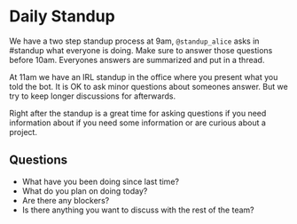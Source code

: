 # Daily Standup

We have a two step standup process at 9am, `@standup_alice` asks in
#standup what everyone is doing. Make sure to answer those questions before 10am.
Everyones answers are summarized and put in a thread.

At 11am we have an IRL standup in the office where you present what
you told the bot. It is OK to ask minor questions about someones
answer. But we try to keep longer discussions for afterwards.

Right after the standup is a great time for asking questions if you
need information about if you need some information or are curious
about a project.

## Questions

- What have you been doing since last time?
- What do you plan on doing today?
- Are there any blockers?
- Is there anything you want to discuss with the rest of the team?